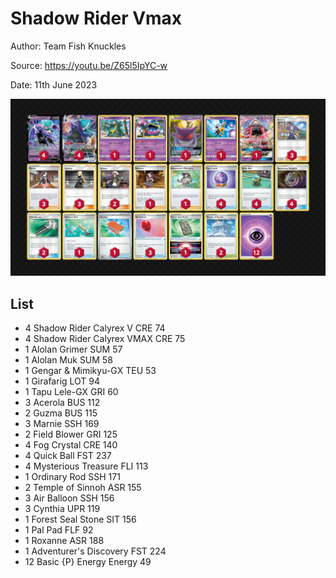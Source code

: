 # Shadow Rider Vmax

Author: Team Fish Knuckles

Source: <https://youtu.be/Z65l5IpYC-w>

Date: 11th June 2023

![decklist](../images/../../images/SVI/Shadow%20Rider%20Vmax/3-%20Shadow%20Rider%20Vmax.png)

## List

* 4 Shadow Rider Calyrex V CRE 74
* 4 Shadow Rider Calyrex VMAX CRE 75
* 1 Alolan Grimer SUM 57
* 1 Alolan Muk SUM 58
* 1 Gengar & Mimikyu-GX TEU 53
* 1 Girafarig LOT 94
* 1 Tapu Lele-GX GRI 60
* 3 Acerola BUS 112
* 2 Guzma BUS 115
* 3 Marnie SSH 169
* 2 Field Blower GRI 125
* 4 Fog Crystal CRE 140
* 4 Quick Ball FST 237
* 4 Mysterious Treasure FLI 113
* 1 Ordinary Rod SSH 171
* 2 Temple of Sinnoh ASR 155
* 3 Air Balloon SSH 156
* 3 Cynthia UPR 119
* 1 Forest Seal Stone SIT 156
* 1 Pal Pad FLF 92
* 1 Roxanne ASR 188
* 1 Adventurer's Discovery FST 224
* 12 Basic {P} Energy Energy 49
